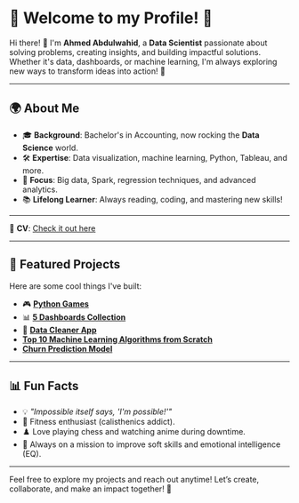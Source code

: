 # 🌟 Welcome to my Profile! 🌟  

Hi there! 👋 I'm **Ahmed Abdulwahid**, a **Data Scientist** passionate about solving problems, creating insights, and building impactful solutions. Whether it's data, dashboards, or machine learning, I'm always exploring new ways to transform ideas into action! 🚀  

---

## 🌍 About Me  
- 🎓 **Background**: Bachelor's in Accounting, now rocking the **Data Science** world.  
- 🛠️ **Expertise**: Data visualization, machine learning, Python, Tableau, and more.  
- 🎯 **Focus**: Big data, Spark, regression techniques, and advanced analytics.  
- 📚 **Lifelong Learner**: Always reading, coding, and mastering new skills!  

---


📄 **CV**: [Check it out here](https://drive.google.com/file/d/1k8gFNOb7Qg7HqvyL9v0pavq1D7wVbowS/view?usp=sharing)

---

## 🚀 Featured Projects  
Here are some cool things I've built:  
- 🎮 [**Python Games**](https://github.com/AhmedAbdulWahid-Data/Python_Games) 
- 📊 [**5 Dashboards Collection**](https://github.com/AhmedAbdulWahid-Data/Top_5_Dashboards) 
- 🤖 [**Data Cleaner App**](https://github.com/AhmedAbdulWahid-Data/Data_Cleaner_app)
- [**Top 10 Machine Learning Algorithms from Scratch**](https://github.com/AhmedAbdulWahid-Data/Top_10_ML_Algorithms)
- [**Churn Prediction Model**](https://github.com/AhmedAbdulWahid-Data/Customer_Churn_Prediction)

---

## 📊 Fun Facts  
- 💡 *"Impossible itself says, 'I'm possible!'"*  
- 🤸 Fitness enthusiast (calisthenics addict).  
- ♟️ Love playing chess and watching anime during downtime.  
- 🌱 Always on a mission to improve soft skills and emotional intelligence (EQ).  

---

Feel free to explore my projects and reach out anytime! Let’s create, collaborate, and make an impact together! 💪  
